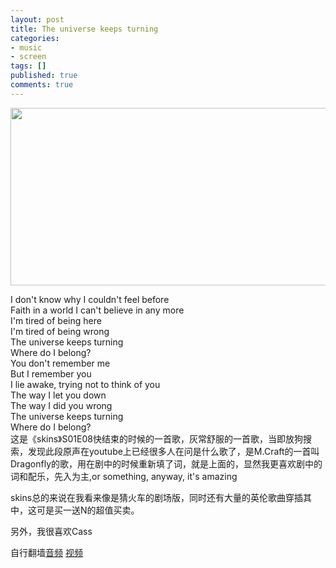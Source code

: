 ```yaml
---
layout: post
title: The universe keeps turning
categories:
- music
- screen
tags: []
published: true
comments: true
---
```

<p><a href="http://thehumansaredead.files.wordpress.com/2011/01/skins.jpeg"><img class="alignnone" title="skins" src="http://thehumansaredead.files.wordpress.com/2011/01/skins.jpeg?w=535&amp;h=285" alt="" width="535" height="284" /></a>
<div id="_mcePaste">I don't know why I couldn't feel before</div>
<div id="_mcePaste">Faith in a world I can't believe in any more</div>
<div id="_mcePaste">I'm tired of being here</div>
<div id="_mcePaste">I'm tired of being wrong</div>
<div id="_mcePaste">The universe keeps turning</div>
<div id="_mcePaste">Where do I belong?</div>
<div id="_mcePaste">You don't remember me</div>
<div id="_mcePaste">But I remember you</div>
<div id="_mcePaste">I lie awake, trying not to think of you</div>
<div id="_mcePaste">The way I let you down</div>
<div id="_mcePaste">The way I did you wrong</div>
<div id="_mcePaste">The universe keeps turning</div>
<div id="_mcePaste">Where do I belong?</div>
这是《skins》S01E08快结束的时候的一首歌，灰常舒服的一首歌，当即放狗搜索，发现此段原声在youtube上已经很多人在问是什么歌了，是M.Craft的一首叫Dragonfly的歌，用在剧中的时候重新填了词，就是上面的，显然我更喜欢剧中的词和配乐，先入为主,or something, anyway, it's amazing</p>

<p>skins总的来说在我看来像是猜火车的剧场版，同时还有大量的英伦歌曲穿插其中，这可是买一送N的超值买卖。</p>

<p>另外，我很喜欢Cass</p>

<p>自行翻墙<a href="http://www.youtube.com/watch?v=QsuhMJSVdxk" target="_blank" class="noplay">音频</a> <a href="http://www.youtube.com/watch?v=d0xrR29EZiA" target="_blank" class="noplay">视频</a></p>
